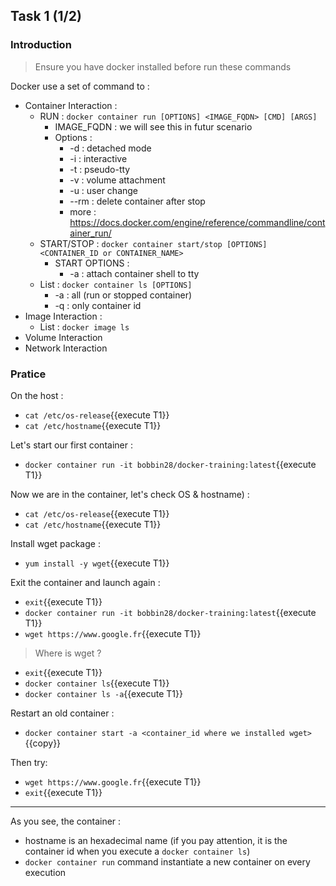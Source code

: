 ## Task 1 (1/2)

### Introduction

> Ensure you have docker installed before run these commands

Docker use a set of command to :
- Container Interaction :
  - RUN : `docker container run [OPTIONS] <IMAGE_FQDN> [CMD] [ARGS]`
    - IMAGE_FQDN : we will see this in futur scenario
    - Options :
      - -d : detached mode
      - -i : interactive
      - -t : pseudo-tty
      - -v : volume attachment
      - -u : user change
      - --rm : delete container after stop
      - more : https://docs.docker.com/engine/reference/commandline/container_run/
  - START/STOP : `docker container start/stop [OPTIONS] <CONTAINER_ID or CONTAINER_NAME>`
    - START OPTIONS :
      - -a : attach container shell to tty
  - List : `docker container ls [OPTIONS]`
    - -a : all (run or stopped container)
    - -q : only container id
- Image Interaction :
  - List : `docker image ls`
- Volume Interaction
- Network Interaction 

### Pratice

On the host :
- `cat /etc/os-release`{{execute T1}}
- `cat /etc/hostname`{{execute T1}}


Let's start our first container :
- `docker container run -it bobbin28/docker-training:latest`{{execute T1}}


Now we are in the container, let's check OS & hostname) :
- `cat /etc/os-release`{{execute T1}}
- `cat /etc/hostname`{{execute T1}}


Install wget package :
- `yum install -y wget`{{execute T1}}


Exit the container and launch again :
- `exit`{{execute T1}}
- `docker container run -it bobbin28/docker-training:latest`{{execute T1}}
- `wget https://www.google.fr`{{execute T1}}

> Where is wget ?
- `exit`{{execute T1}}
- `docker container ls`{{execute T1}}
- `docker container ls -a`{{execute T1}}

Restart an old container :
- `docker container start -a <container_id where we installed wget>`{{copy}}

Then try:
- `wget https://www.google.fr`{{execute T1}}
- `exit`{{execute T1}}


---

As you see, the container :
- hostname is an hexadecimal name (if you pay attention, it is the container id when you execute a `docker container ls`)
- `docker container run` command instantiate a new container on every execution